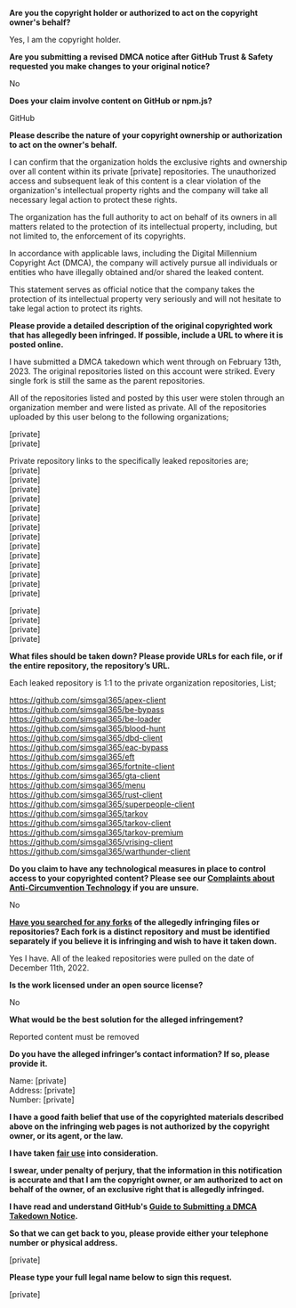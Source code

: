 **Are you the copyright holder or authorized to act on the copyright owner's behalf?**

Yes, I am the copyright holder.

**Are you submitting a revised DMCA notice after GitHub Trust & Safety requested you make changes to your original notice?**

No

**Does your claim involve content on GitHub or npm.js?**

GitHub

**Please describe the nature of your copyright ownership or authorization to act on the owner's behalf.**

I can confirm that the organization holds the exclusive rights and ownership over all content within its private [private] repositories. The unauthorized access and subsequent leak of this content is a clear violation of the organization's intellectual property rights and the company will take all necessary legal action to protect these rights.

The organization has the full authority to act on behalf of its owners in all matters related to the protection of its intellectual property, including, but not limited to, the enforcement of its copyrights.

In accordance with applicable laws, including the Digital Millennium Copyright Act (DMCA), the company will actively pursue all individuals or entities who have illegally obtained and/or shared the leaked content.

This statement serves as official notice that the company takes the protection of its intellectual property very seriously and will not hesitate to take legal action to protect its rights.

**Please provide a detailed description of the original copyrighted work that has allegedly been infringed. If possible, include a URL to where it is posted online.**

I have submitted a DMCA takedown which went through on February 13th, 2023. The original repositories listed on this account were striked. Every single fork is still the same as the parent repositories.

All of the repositories listed and posted by this user were stolen through an organization member and were listed as private. All of the repositories uploaded by this user belong to the following organizations;

[private]  
[private]  

Private repository links to the specifically leaked repositories are;  
[private]  
[private]  
[private]  
[private]  
[private]  
[private]  
[private]  
[private]  
[private]  
[private]  
[private]  
[private]  
[private]  
[private]  

[private]  
[private]  
[private]  
[private]  

**What files should be taken down? Please provide URLs for each file, or if the entire repository, the repository’s URL.**

Each leaked repository is 1:1 to the private organization repositories, List;

https://github.com/simsgal365/apex-client  
https://github.com/simsgal365/be-bypass  
https://github.com/simsgal365/be-loader  
https://github.com/simsgal365/blood-hunt  
https://github.com/simsgal365/dbd-client  
https://github.com/simsgal365/eac-bypass  
https://github.com/simsgal365/eft  
https://github.com/simsgal365/fortnite-client  
https://github.com/simsgal365/gta-client  
https://github.com/simsgal365/menu  
https://github.com/simsgal365/rust-client  
https://github.com/simsgal365/superpeople-client  
https://github.com/simsgal365/tarkov  
https://github.com/simsgal365/tarkov-client  
https://github.com/simsgal365/tarkov-premium  
https://github.com/simsgal365/vrising-client  
https://github.com/simsgal365/warthunder-client  

**Do you claim to have any technological measures in place to control access to your copyrighted content? Please see our <a href="https://docs.github.com/articles/guide-to-submitting-a-dmca-takedown-notice#complaints-about-anti-circumvention-technology">Complaints about Anti-Circumvention Technology</a> if you are unsure.**

No

**<a href="https://docs.github.com/articles/dmca-takedown-policy#b-what-about-forks-or-whats-a-fork">Have you searched for any forks</a> of the allegedly infringing files or repositories? Each fork is a distinct repository and must be identified separately if you believe it is infringing and wish to have it taken down.**

Yes I have. All of the leaked repositories were pulled on the date of December 11th, 2022.

**Is the work licensed under an open source license?**

No

**What would be the best solution for the alleged infringement?**

Reported content must be removed

**Do you have the alleged infringer’s contact information? If so, please provide it.**

Name: [private]  
Address: [private]  
Number: [private]  

**I have a good faith belief that use of the copyrighted materials described above on the infringing web pages is not authorized by the copyright owner, or its agent, or the law.**

**I have taken <a href="https://www.lumendatabase.org/topics/22">fair use</a> into consideration.**

**I swear, under penalty of perjury, that the information in this notification is accurate and that I am the copyright owner, or am authorized to act on behalf of the owner, of an exclusive right that is allegedly infringed.**

**I have read and understand GitHub's <a href="https://docs.github.com/articles/guide-to-submitting-a-dmca-takedown-notice/">Guide to Submitting a DMCA Takedown Notice</a>.**

**So that we can get back to you, please provide either your telephone number or physical address.**

[private]

**Please type your full legal name below to sign this request.**

[private]
